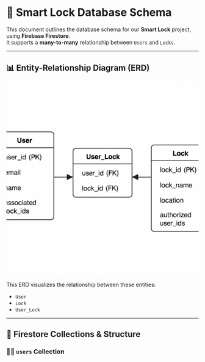 # 🔐 Smart Lock Database Schema

This document outlines the database schema for our **Smart Lock** project, using **Firebase Firestore**.  
It supports a **many-to-many** relationship between `Users` and `Locks`.

---

## 📊 Entity-Relationship Diagram (ERD)

![ERD Diagram](lock_user_schema.png)

This ERD visualizes the relationship between these entities:

- `User`
- `Lock`
- `User_Lock` 

---

## 🧱 Firestore Collections & Structure

### 🧍‍♂️ `users` Collection

